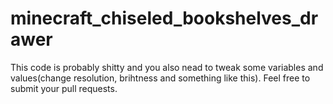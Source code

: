 # minecraft_chiseled_bookshelves_drawer
This code is probably shitty and you also nead to tweak some variables and values(change resolution, brihtness and something like this).
Feel free to submit your pull requests.
